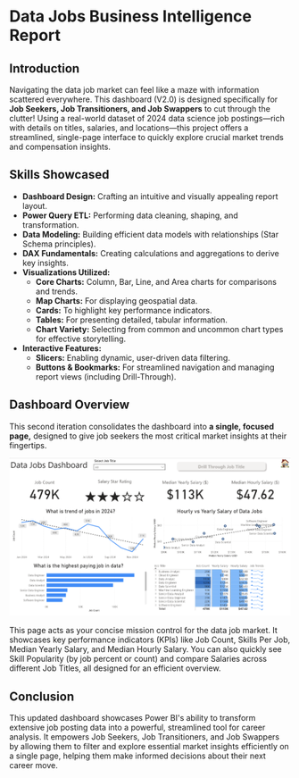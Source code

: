 # Data Jobs Business Intelligence Report

## Introduction
Navigating the data job market can feel like a maze with information scattered everywhere. This dashboard (V2.0) is designed specifically for **Job Seekers, Job Transitioners, and Job Swappers** to cut through the clutter! Using a real-world dataset of 2024 data science job postings—rich with details on titles, salaries, and locations—this project offers a streamlined, single-page interface to quickly explore crucial market trends and compensation insights.

## Skills Showcased
- **Dashboard Design:** Crafting an intuitive and visually appealing report layout.
- **Power Query ETL:** Performing data cleaning, shaping, and transformation.
- **Data Modeling:** Building efficient data models with relationships (Star Schema principles).
- **DAX Fundamentals:** Creating calculations and aggregations to derive key insights.
- **Visualizations Utilized:**
   - **Core Charts:** Column, Bar, Line, and Area charts for comparisons and trends.
   - **Map Charts:** For displaying geospatial data.
   - **Cards:** To highlight key performance indicators.
   - **Tables:** For presenting detailed, tabular information.
   - **Chart Variety:** Selecting from common and uncommon chart types for effective storytelling.
- **Interactive Features:**
   - **Slicers:** Enabling dynamic, user-driven data filtering.
   - **Buttons & Bookmarks:** For streamlined navigation and managing report views (including Drill-Through).

## Dashboard Overview
This second iteration consolidates the dashboard into **a single, focused page,** designed to give job seekers the most critical market insights at their fingertips.

![alt text](/images/Data_Jobs_Dashboard.png)

This page acts as your concise mission control for the data job market. It showcases key performance indicators (KPIs) like Job Count, Skills Per Job, Median Yearly Salary, and Median Hourly Salary. You can also quickly see Skill Popularity (by job percent or count) and compare Salaries across different Job Titles, all designed for an efficient overview.

## Conclusion
This updated dashboard showcases Power BI's ability to transform extensive job posting data into a powerful, streamlined tool for career analysis. It empowers Job Seekers, Job Transitioners, and Job Swappers by allowing them to filter and explore essential market insights efficiently on a single page, helping them make informed decisions about their next career move.